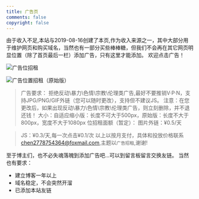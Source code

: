 ```yaml
---
title: 广告页
comments: false
copyright: false
---
```



<script async src="https://pagead2.googlesyndication.com/pagead/js/adsbygoogle.js"></script>
<ins class="adsbygoogle"
     style="display:block"
     data-ad-format="fluid"
     data-ad-layout-key="-gw-8+1w-2f+3"
     data-ad-client="ca-pub-1878991317600808"
     data-ad-slot="3008945484"></ins>
<script>
     (adsbygoogle = window.adsbygoogle || []).push({});
</script>
由于收入不足,本站与2019-08-16创建了本页,作为收入来源之一，其中大部分用于维护网页和购买域名，当然也有一部分买些棒棒糖，但我们不会再在其它网页明显位置（除了首页最后一栏）添加广告，只有这里才能添加。
欢迎点击广告！
<script async src="https://pagead2.googlesyndication.com/pagead/js/adsbygoogle.js"></script>
<ins class="adsbygoogle"
     style="display:block"
     data-ad-format="fluid"
     data-ad-layout-key="-6t+ed+2i-1n-4w"
     data-ad-client="ca-pub-1878991317600808"
     data-ad-slot="1720463288"></ins>
<script>
     (adsbygoogle = window.adsbygoogle || []).push({});
</script>

![广告位招租](https://img.cyfan.top/pic/NOADS.png "广告位置招租（缩小版）")
<script async src="https://pagead2.googlesyndication.com/pagead/js/adsbygoogle.js"></script>
<!-- BLOGADS -->
<ins class="adsbygoogle"
     style="display:block"
     data-ad-client="ca-pub-1878991317600808"
     data-ad-slot="8261272167"
     data-ad-format="auto"
     data-full-width-responsive="true"></ins>
<script>
     (adsbygoogle = window.adsbygoogle || []).push({});
</script>
<img src="https://img.cyfan.top/pic/NOADS.png" class="full-image" alt="广告位置招租（原始版）">

> 广告要求：
> 拒绝反动\暴力\色情\宗教\伦理类广告,最好不要推销V·P·N，支持JPG/PNG/GIF外链（您可以随时更改），支持但不建议JS。
> 注意：在您更改后，如果出现反动\暴力\色情\宗教\伦理类广告，则立刻删除，并不退还钱！
> 大小：自适应缩小版：长度不可大于500px，原始版：长度不大于800px，宽度不大于1080px
> 位招租面额（暂定）：
> 图片外链：¥0.5/天
<script async src="https://pagead2.googlesyndication.com/pagead/js/adsbygoogle.js"></script>
<ins class="adsbygoogle"
     style="display:block; text-align:center;"
     data-ad-layout="in-article"
     data-ad-format="fluid"
     data-ad-client="ca-pub-1878991317600808"
     data-ad-slot="9407381619"></ins>
<script>
     (adsbygoogle = window.adsbygoogle || []).push({});
</script>
> JS：¥0.3/天,每一次点击¥0.1/次
> 以上以按月支付，具体和投放价格联系<chen2778754364@foxmail.com>,主题以`广告招租`,谢谢!

至于博主们，也不必失魂落魄到添加广告吧...可以到留言板留言交换友链。
当然也有要求：
- 建立博客一年以上
- 域名稳定，不会突然开溜
- 已添加本站友链
<script async src="https://pagead2.googlesyndication.com/pagead/js/adsbygoogle.js"></script>
<ins class="adsbygoogle"
     style="display:block"
     data-ad-format="fluid"
     data-ad-layout-key="-gw-8+1w-2f+3"
     data-ad-client="ca-pub-1878991317600808"
     data-ad-slot="3008945484"></ins>
<script>
     (adsbygoogle = window.adsbygoogle || []).push({});
</script>